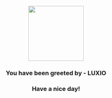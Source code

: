 <p align="center">
            <img src="https://raw.githubusercontent.com/PokeAPI/sprites/master/sprites/pokemon/404.png" width="150" height="150">
          </p>
          <h3 align="center">You have been greeted by - <b>LUXIO</b></h3>
          <h3 align="center">Have a nice day!</h3>
